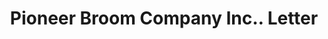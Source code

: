 ---
doi: 10.7916/D8B57WXC
date_other: '1917'
date_other_textual: '1917'
form: correspondence
genre:
- Letters (correspondence)
name:
- Pioneer Broom Company Inc.
object_in_context_url: https://biggert.cul.columbia.edu/items/view/ave_biggert_01643
subject_hierarchical_geographic:
- Amsterdam, New York, United States
subject_name:
- Pioneer Broom Company Inc.
title: Pioneer Broom Company Inc.. Letter
sort_title: Pioneer Broom Company Inc.. Letter
call_number: ave_biggert_01643
coordinates:
- 42.95,-74.18333333333334
pid: ave_biggert_01643
identifiers: ave_biggert_01643
canvas_id: ldpd:396902
permalink: "/items/ave_biggert_01643/"
layout: iiif-image-page
---